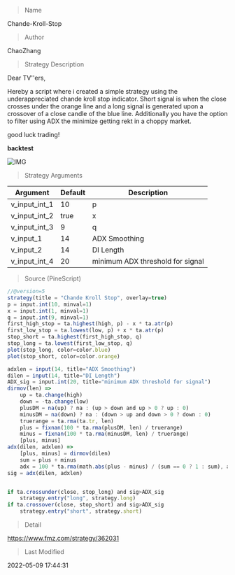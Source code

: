 
> Name

Chande-Kroll-Stop

> Author

ChaoZhang

> Strategy Description

Dear TV''ers,

Hereby a script where i created a simple strategy using the underappreciated chande kroll stop indicator. Short signal is when the close crosses under the orange line and a long signal is generated upon a crossover of a close candle of the blue line.
Additionally you have the option to filter using ADX the minimize getting rekt in a choppy market.

good luck trading!


**backtest**

 ![IMG](https://www.fmz.com/upload/asset/ba67a3e2b923ac9d2b.jpg) 

> Strategy Arguments



|Argument|Default|Description|
|----|----|----|
|v_input_int_1|10|p|
|v_input_int_2|true|x|
|v_input_int_3|9|q|
|v_input_1|14|ADX Smoothing|
|v_input_2|14|DI Length|
|v_input_int_4|20|minimum ADX threshold for signal|


> Source (PineScript)

``` javascript
//@version=5
strategy(title = "Chande Kroll Stop", overlay=true)
p = input.int(10, minval=1)
x = input.int(1, minval=1)
q = input.int(9, minval=1)
first_high_stop = ta.highest(high, p) - x * ta.atr(p)
first_low_stop = ta.lowest(low, p) + x * ta.atr(p)
stop_short = ta.highest(first_high_stop, q)
stop_long = ta.lowest(first_low_stop, q)
plot(stop_long, color=color.blue)
plot(stop_short, color=color.orange)

adxlen = input(14, title="ADX Smoothing")
dilen = input(14, title="DI Length")
ADX_sig = input.int(20, title="minimum ADX threshold for signal")
dirmov(len) =>
	up = ta.change(high)
	down = -ta.change(low)
	plusDM = na(up) ? na : (up > down and up > 0 ? up : 0)
	minusDM = na(down) ? na : (down > up and down > 0 ? down : 0)
	truerange = ta.rma(ta.tr, len)
	plus = fixnan(100 * ta.rma(plusDM, len) / truerange)
	minus = fixnan(100 * ta.rma(minusDM, len) / truerange)
	[plus, minus]
adx(dilen, adxlen) =>
	[plus, minus] = dirmov(dilen)
	sum = plus + minus
	adx = 100 * ta.rma(math.abs(plus - minus) / (sum == 0 ? 1 : sum), adxlen)
sig = adx(dilen, adxlen)


if ta.crossunder(close, stop_long) and sig>ADX_sig
    strategy.entry("long", strategy.long)
if ta.crossover(close, stop_short) and sig>ADX_sig
    strategy.entry("short", strategy.short)
```

> Detail

https://www.fmz.com/strategy/362031

> Last Modified

2022-05-09 17:44:31
